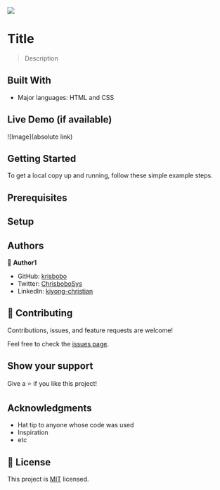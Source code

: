 ![](https://img.shields.io/badge/Microverse-blueviolet)

# Title

> Description


## Built With

- Major languages: HTML and CSS

## Live Demo (if available)

![Image](absolute link)

## Getting Started

To get a local copy up and running, follow these simple example steps.

## Prerequisites


## Setup


## Authors

👤 **Author1**

- GitHub: [krisbobo](https://github.com/krisbobo)
- Twitter: [ChrisboboSys](https://twitter.com/ChrisboboSys)
- LinkedIn: [kiyong-christian](https://linkedin.com/in/kiyong-christian)

## 🤝 Contributing

Contributions, issues, and feature requests are welcome!

Feel free to check the [issues page](../../issues/).

## Show your support

Give a ⭐️ if you like this project!

## Acknowledgments

- Hat tip to anyone whose code was used
- Inspiration
- etc

## 📝 License

This project is [MIT](./LICENSE) licensed.
